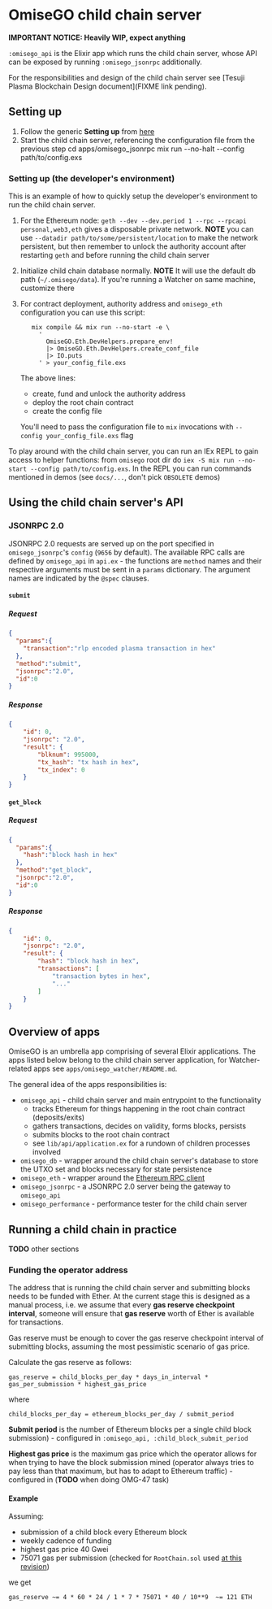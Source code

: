 # OmiseGO child chain server

**IMPORTANT NOTICE: Heavily WIP, expect anything**

`:omisego_api` is the Elixir app which runs the child chain server, whose API can be exposed by running `:omisego_jsonrpc` additionally.

For the responsibilities and design of the child chain server see [Tesuji Plasma Blockchain Design document](FIXME link pending).

## Setting up

1. Follow the generic **Setting up** from [here](../README.md)
1. Start the child chain server, referencing the configuration file from the previous step
        cd apps/omisego_jsonrpc
        mix run --no-halt --config path/to/config.exs

### Setting up (the developer's environment)

This is an example of how to quickly setup the developer's environment to run the child chain server.

1. For the Ethereum node: `geth --dev --dev.period 1 --rpc --rpcapi personal,web3,eth` gives a disposable private network.
   **NOTE** you can use `--datadir path/to/some/persistent/location` to make the network persistent, but then remember to unlock the authority account after restarting `geth` and before running the child chain server
1. Initialize child chain database normally.
**NOTE** It will use the default db path (`~/.omisego/data`). If you're running a Watcher on same machine, customize there
1. For contract deployment, authority address and `omisego_eth` configuration you can use this script:

          mix compile && mix run --no-start -e \
            '
              OmiseGO.Eth.DevHelpers.prepare_env!
              |> OmiseGO.Eth.DevHelpers.create_conf_file
              |> IO.puts
            ' > your_config_file.exs

    The above lines:
      - create, fund and unlock the authority address
      - deploy the root chain contract
      - create the config file

    You'll need to pass the configuration file to `mix` invocations with `--config your_config_file.exs` flag

To play around with the child chain server, you can run an IEx REPL to gain access to helper functions: from `omisego` root dir do `iex -S mix run --no-start --config path/to/config.exs`.
In the REPL you can run commands mentioned in demos (see `docs/...`, don't pick `OBSOLETE` demos)

## Using the child chain server's API

### JSONRPC 2.0

JSONRPC 2.0 requests are served up on the port specified in `omisego_jsonrpc`'s `config` (`9656` by default).
The available RPC calls are defined by `omisego_api` in `api.ex` - the functions are `method` names and their respective arguments must be sent in a `params` dictionary.
The argument names are indicated by the `@spec` clauses.

#### `submit`

##### Request

```json
{
  "params":{
    "transaction":"rlp encoded plasma transaction in hex"
  },
  "method":"submit",
  "jsonrpc":"2.0",
  "id":0
}
```

##### Response

```json
{
    "id": 0,
    "jsonrpc": "2.0",
    "result": {
        "blknum": 995000,
        "tx_hash": "tx hash in hex",
        "tx_index": 0
    }
}
```

#### `get_block`

##### Request

```json
{
  "params":{
    "hash":"block hash in hex"
  },
  "method":"get_block",
  "jsonrpc":"2.0",
  "id":0
}
```

##### Response

```json
{
    "id": 0,
    "jsonrpc": "2.0",
    "result": {
        "hash": "block hash in hex",
        "transactions": [
            "transaction bytes in hex",
            "..."
        ]
    }
}
```

## Overview of apps

OmiseGO is an umbrella app comprising of several Elixir applications.
The apps listed below belong to the child chain server application, for Watcher-related apps see `apps/omisego_watcher/README.md`.

The general idea of the apps responsibilities is:
  - `omisego_api` - child chain server and main entrypoint to the functionality
    - tracks Ethereum for things happening in the root chain contract (deposits/exits)
    - gathers transactions, decides on validity, forms blocks, persists
    - submits blocks to the root chain contract
    - see `lib/api/application.ex` for a rundown of children processes involved
  - `omisego_db` - wrapper around the child chain server's database to store the UTXO set and blocks necessary for state persistence
  - `omisego_eth` - wrapper around the [Ethereum RPC client](https://github.com/exthereum/ethereumex)
  - `omisego_jsonrpc` - a JSONRPC 2.0 server being the gateway to `omisego_api`
  - `omisego_performance` - performance tester for the child chain server

## Running a child chain in practice

**TODO** other sections

### Funding the operator address

The address that is running the child chain server and submitting blocks needs to be funded with Ether.
At the current stage this is designed as a manual process, i.e. we assume that every **gas reserve checkpoint interval**, someone will ensure that **gas reserve** worth of Ether is available for transactions.

Gas reserve must be enough to cover the gas reserve checkpoint interval of submitting blocks, assuming the most pessimistic scenario of gas price.

Calculate the gas reserve as follows:

```
gas_reserve = child_blocks_per_day * days_in_interval * gas_per_submission * highest_gas_price
```
where
```
child_blocks_per_day = ethereum_blocks_per_day / submit_period
```
**Submit period** is the number of Ethereum blocks per a single child block submission) - configured in `:omisego_api, :child_block_submit_period`

**Highest gas price** is the maximum gas price which the operator allows for when trying to have the block submission mined (operator always tries to pay less than that maximum, but has to adapt to Ethereum traffic) - configured in (**TODO** when doing OMG-47 task)

#### Example

Assuming:
- submission of a child block every Ethereum block
- weekly cadence of funding
- highest gas price 40 Gwei
- 75071 gas per submission (checked for `RootChain.sol` used  [at this revision](https://github.com/omisego/omisego/commit/21dfb32fae82a59824aa19bbe7db87ecf33ecd04))

we get
```
gas_reserve ~= 4 * 60 * 24 / 1 * 7 * 75071 * 40 / 10**9  ~= 121 ETH
```
